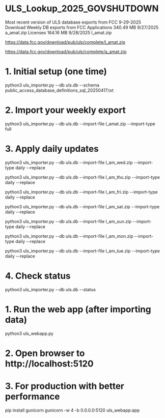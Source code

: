 # ULS_Lookup_2025_GOVSHUTDOWN
Most recent version of ULS database exports from FCC 9-29-2025
Download Weekly DB exports from FCC
Applications 	340.49 MB 	9/27/2025 a_amat.zip
Licenses 	164.16 MB 	9/28/2025 l_amat.zip

https://data.fcc.gov/download/pub/uls/complete/l_amat.zip

https://data.fcc.gov/download/pub/uls/complete/a_amat.zip

# 1. Initial setup (one time)
python3 uls_importer.py --db uls.db --schema public_access_database_definitions_sql_20250417.txt

# 2. Import your weekly export
python3 uls_importer.py --db uls.db --import-file l_amat.zip --import-type full

# 3. Apply daily updates
python3 uls_importer.py --db uls.db --import-file l_am_wed.zip --import-type daily --replace

python3 uls_importer.py --db uls.db --import-file l_am_thu.zip --import-type daily --replace

python3 uls_importer.py --db uls.db --import-file l_am_fri.zip --import-type daily --replace

python3 uls_importer.py --db uls.db --import-file l_am_sat.zip --import-type daily --replace

python3 uls_importer.py --db uls.db --import-file l_am_sun.zip --import-type daily --replace

python3 uls_importer.py --db uls.db --import-file l_am_mon.zip --import-type daily --replace

python3 uls_importer.py --db uls.db --import-file l_am_tue.zip --import-type daily --replace



# 4. Check status
python3 uls_importer.py --db uls.db --status


# 1. Run the web app (after importing data)
python3 uls_webapp.py

# 2. Open browser to http://localhost:5120

# 3. For production with better performance
pip install gunicorn
gunicorn -w 4 -b 0.0.0.0:5120 uls_webapp:app




